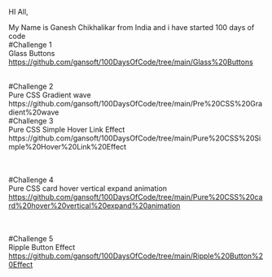 HI All,

My Name is Ganesh Chikhalikar  from India and i have started 100 days of code
<br>
#Challenge 1 <br>
Glass Buttons <br>
https://github.com/gansoft/100DaysOfCode/tree/main/Glass%20Buttons

<br>
#Challenge 2 <br>
Pure CSS Gradient wave <br>
https://github.com/gansoft/100DaysOfCode/tree/main/Pre%20CSS%20Gradient%20wave

<br>
#Challenge 3 <br>
Pure CSS Simple Hover Link Effect <br>
https://github.com/gansoft/100DaysOfCode/tree/main/Pure%20CSS%20Simple%20Hover%20Link%20Effect

<br><br>
#Challenge 4 <br>
Pure CSS card hover vertical expand animation <br>
https://github.com/gansoft/100DaysOfCode/tree/main/Pure%20CSS%20card%20hover%20vertical%20expand%20animation

<br><br>
#Challenge 5 <br>
Ripple Button Effect
https://github.com/gansoft/100DaysOfCode/tree/main/Ripple%20Button%20Effect

